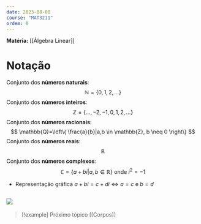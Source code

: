 ```yaml
---
date: 2023-08-08
course: "MAT3211"
ordem: 0
---
```

**Matéria:** [[Álgebra Linear]]

# Notação
Conjunto dos **números naturais**:
$$
 \mathbb{N}=\{0,1,2,\dots\}
$$
Conjunto dos **números inteiros**:
$$
 \mathbb{Z}=\{\dots, -2, -1, 0, 1, 2, \dots\}
$$
Conjunto dos **números racionais**:
$$
\mathbb{Q}=\left\{  \frac{a}{b}|a,b \in \mathbb{Z}, b \neq 0  \right\}
$$
Conjunto dos **números reais**:
$$
\mathbb{R}
$$
Conjunto dos **números complexos**:
$$
 \mathbb{C}=\{ a+bi|a,b\in\mathbb{R} \} \text{ onde }i^{2}=-1
$$
- Representação gráfica $a+bi=c+di \iff a=c \text{ e } b=d$

![](https://i.imgur.com/2sRUBP6.png)
---
>[!example] Próximo tópico
>[[Corpos]]

